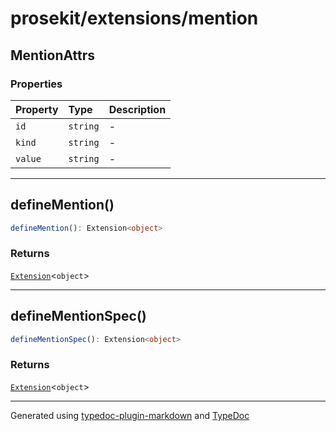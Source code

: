 # prosekit/extensions/mention

<a id="mentionattrs" name="mentionattrs"></a>

## MentionAttrs

### Properties

| Property | Type | Description |
| :------ | :------ | :------ |
| `id` | `string` | - |
| `kind` | `string` | - |
| `value` | `string` | - |

***

<a id="definemention" name="definemention"></a>

## defineMention()

```ts
defineMention(): Extension<object>
```

### Returns

[`Extension`](../core.md#extensiont)\<`object`\>

***

<a id="definementionspec" name="definementionspec"></a>

## defineMentionSpec()

```ts
defineMentionSpec(): Extension<object>
```

### Returns

[`Extension`](../core.md#extensiont)\<`object`\>

***

Generated using [typedoc-plugin-markdown](https://www.npmjs.com/package/typedoc-plugin-markdown) and [TypeDoc](https://typedoc.org/)

